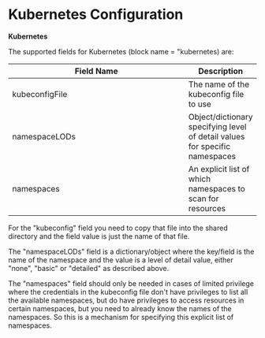# Kubernetes Configuration

**Kubernetes**

The supported fields for Kubernetes (block name = "kubernetes) are:

<table><thead><tr><th width="515">Field Name</th><th>Description</th></tr></thead><tbody><tr><td>kubeconfigFile</td><td>The name of the kubeconfig file to use</td></tr><tr><td>namespaceLODs</td><td>Object/dictionary specifying level of detail values for specific namespaces</td></tr><tr><td>namespaces</td><td>An explicit list of which namespaces to scan for resources</td></tr></tbody></table>

For the "kubeconfig" field you need to copy that file into the shared directory and the field value is just the name of that file.

The "namespaceLODs" field is a dictionary/object where the key/field is the name of the namespace and the value is a level of detail value, either "none", "basic" or "detailed" as described above.

The "namespaces" field should only be needed in cases of limited privilege where the credentials in the kubeconfig file don't have privileges to list all the available namespaces, but do have privileges to access resources in certain namespaces, but you need to already know the names of the namespaces. So this is a mechanism for specifying this explicit list of namespaces.
